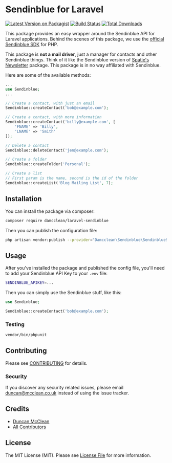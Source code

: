 # Sendinblue for Laravel

[![Latest Version on Packagist](https://img.shields.io/packagist/v/damcclean/laravel-sendinblue.svg?style=flat-square)](https://packagist.org/packages/damcclean/laravel-sendinblue)
[![Build Status](https://img.shields.io/travis/damcclean/laravel-sendinblue/master.svg?style=flat-square)](https://travis-ci.com/damcclean/laravel-sendinblue)
[![Total Downloads](https://img.shields.io/packagist/dt/damcclean/laravel-sendinblue.svg?style=flat-square)](https://packagist.org/packages/damcclean/laravel-sendinblue)

This package provides an easy wrapper around the Sendinblue API for Laravel applications. Behind the scenes of this package, we use the [official Sendinblue SDK](https://github.com/sendinblue/APIv3-php-library/tree/master/docs/Api) for PHP.

This package is **not a mail driver**, just a manager for contacts and other Sendinblue things. Think of it like the Sendinblue version of [Spatie's Newsletter](https://github.com/spatie/laravel-newsletter) package. This package is in no way affiliated with Sendinblue.

Here are some of the available methods:

```php
...
use Sendinblue;
...

// Create a contact, with just an email
Sendinblue::createContact('bob@example.com');

// Create a contact, with more information
Sendinblue::createContact('billy@example.com', [
    'FNAME' => 'Billy',
    'LNAME' => 'Smith'
]);

// Delete a contact
Sendinblue::deleteContact('jen@example.com');

// Create a folder
Sendinblue::createFolder('Personal');

// Create a list
// First param is the name, second is the id of the folder
Sendinblue::createList('Blog Mailing List', 7);
```

## Installation

You can install the package via composer:

```bash
composer require damcclean/laravel-sendinblue
```

Then you can publish the configuration file:

```bash
php artisan vendor:publish --provider="Damcclean\Sendinblue\SendinblueServiceProvider"
```

## Usage

After you've installed the package and published the config file, you'll need to add your Sendinblue API Key to your `.env` file:

```bash
SENDINBLUE_APIKEY=...
```

Then you can simply use the Sendinblue stuff, like this:

``` php
use Sendinblue;

Sendinblue::createContact('bob@example.com');
```

### Testing

``` bash
vendor/bin/phpunit
```

## Contributing

Please see [CONTRIBUTING](CONTRIBUTING.md) for details.

### Security

If you discover any security related issues, please email duncan@mcclean.co.uk instead of using the issue tracker.

## Credits

- [Duncan McClean](https://github.com/damcclean)
- [All Contributors](../../contributors)

## License

The MIT License (MIT). Please see [License File](LICENSE.md) for more information.
